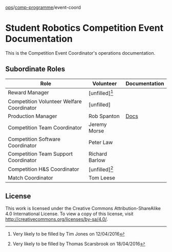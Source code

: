 [ops](https://bitbucket.org/srobo/ops-manual/wiki/Home)/[comp-programme](https://bitbucket.org/rspanton/sr-comp-programme/wiki/Home)/event-coord

# Student Robotics Competition Event Documentation

This is the Competition Event Coordinator's operations documentation.

## Subordinate Roles

Role | Volunteer | Documentation
-----|-----------|--------------
Reward Manager | [unfilled][^2]
Competition Volunteer Welfare Coordinator | [unfilled]
Production Manager | Rob Spanton | [Docs](https://bitbucket.org/rspanton/sr-production/wiki/Home)
Competition Team Coordinator | Jeremy Morse
Competition Software Coordinator | Peter Law
Competition Team Support Coordinator | Richard Barlow
Competition H&S Coordinator | [unfilled][^3]
Match Coordinator | Tom Leese

[^2]: Very likely to be filled by Tim Jones on 12/04/2016
[^3]: Very likely to be filled by Thomas Scarsbrook on 18/04/2016

## License

This work is licensed under the Creative Commons
Attribution-ShareAlike 4.0 International License. To view a copy of
this license, visit http://creativecommons.org/licenses/by-sa/4.0/.

